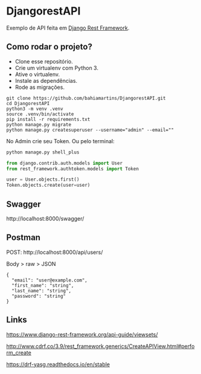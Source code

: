 # DjangorestAPI

Exemplo de API feita em [Django Rest Framework](https://www.django-rest-framework.org/).

## Como rodar o projeto?

* Clone esse repositório.
* Crie um virtualenv com Python 3.
* Ative o virtualenv.
* Instale as dependências.
* Rode as migrações.

```
git clone https://github.com/bahiamartins/DjangorestAPI.git
cd DjangorestAPI
python3 -m venv .venv
source .venv/bin/activate
pip install -r requirements.txt
python manage.py migrate
python manage.py createsuperuser --username="admin" --email=""
```

No Admin crie seu Token. Ou pelo terminal:

```python
python manage.py shell_plus
```

```python
from django.contrib.auth.models import User
from rest_framework.authtoken.models import Token

user = User.objects.first()
Token.objects.create(user=user)
```

## Swagger

http://localhost:8000/swagger/

## Postman

POST: http://localhost:8000/api/users/

Body > raw > JSON

```
{
  "email": "user@example.com",
  "first_name": "string",
  "last_name": "string",
  "password": "string"
}
```


## Links

https://www.django-rest-framework.org/api-guide/viewsets/

http://www.cdrf.co/3.9/rest_framework.generics/CreateAPIView.html#perform_create

https://drf-yasg.readthedocs.io/en/stable

